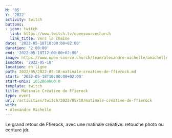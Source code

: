 ```yaml
---
M: '05'
Y: '2022'
activity: twitch
buttons:
- icon: twitch
  link: https://www.twitch.tv/opensourcechurch
  link_title: Vers la chaine
date: '2022-05-18T10:00:00+02:00'
duration: '2:00:00'
end: '2022-05-18T12:00:00+02:00'
image: https://www.open-source.church/team/alexandre-michelle/amichelle.jpg
isodate: '2022-05-18'
location: en ligne
path: 2022/05/2022-05-18-matinale-creative-de-ffierock.md
start: '2022-05-18T10:00:00+02:00'
start-unix: 1652860800.0
template: twitch
title: Matinale Créative de Ffierock
type: event
url: /activities/twitch/2022/05/18/matinale-creative-de-ffierock
with:
- Alexandre Michelle
---
```

Le grand retour de Ffierock, avec une matinale créative: retouche photo ou écriture jdr.
